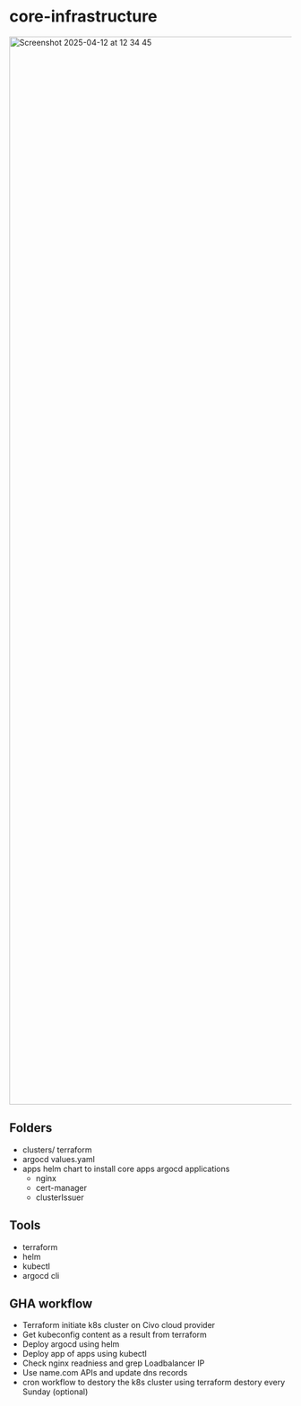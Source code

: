 # core-infrastructure

<img width="1907" alt="Screenshot 2025-04-12 at 12 34 45" src="https://github.com/user-attachments/assets/2e261e37-2ea5-43ce-90b2-f4d4f4a6ab3c" />

## Folders 

- clusters/ terraform
- argocd values.yaml
- apps  helm chart to install core apps argocd applications
    - nginx
    - cert-manager
    - clusterIssuer
  
## Tools 
 - terraform
 - helm
 - kubectl
 - argocd cli

## GHA workflow
 - Terraform initiate k8s cluster on Civo cloud provider
 - Get kubeconfig content as a result from terraform
 - Deploy argocd using helm
 - Deploy app of apps using kubectl
 - Check nginx readniess and grep Loadbalancer IP
 - Use name.com APIs and update dns records
 - cron workflow to destory the k8s cluster using terraform destory every Sunday (optional) 
